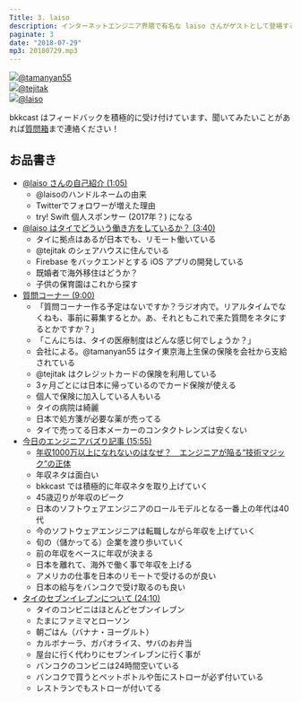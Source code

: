 ```yaml
---
Title: 3. laiso
description: インターネットエンジニア界隈で有名な laiso さんがゲストとして登場する。タイのスタートアップに転職。既婚者でシェアハウスに住む！？
paginate: 3
date: "2018-07-29"
mp3: 20180729.mp3
---
```


<div class="presenter-container">
  <div class="presenter-item">
    <a href="https://twitter.com/tamanyan55" target="_blank"><img class="icon" src="https://pbs.twimg.com/profile_images/712212594396778497/BqOVpfAj_400x400.jpg"><span>@tamanyan55</span></a>
  </div>
  <div class="presenter-item">
    <a href="https://twitter.com/tejitak" target="_blank"><img class="icon" src="https://pbs.twimg.com/profile_images/962982531938246656/wGmx7qIC_400x400.jpg"><span>@tejitak</span></a>
  </div>
  <div class="presenter-item">
    <a href="https://twitter.com/laiso" target="_blank"><img class="icon" src="https://pbs.twimg.com/profile_images/1453556212/profile_img.png.128.1291829485_reasonably_small_400x400.png"><span>@laiso</span></a>
  </div>
</div>

bkkcast はフィードバックを積極的に受け付けています、聞いてみたいことがあれば<a class="notice" href="https://peing.net/ja/bkkcast" target="_blank">質問箱</a>まで連絡ください！

## お品書き

- <a class="jump" href="#65">@laiso さんの自己紹介 (1:05)</a>
  - @laisoのハンドルネームの由来
  - Twitterでフォロワーが増えた理由
  - try! Swift 個人スポンサー (2017年？) になる
- <a class="jump" href="#220">@laiso はタイでどういう働き方をしているか？ (3:40)</a>
  - タイに拠点はあるが日本でも、リモート働いている
  - @tejitak のシェアハウスに住んでいる
  - Firebase をバックエンドとする iOS アプリの開発している
  - 既婚者で海外移住はどうか？
  - 子供の保育園はこれから探す
- <a class="jump" href="#540">質問コーナー (9:00)</a>
  - 「質問コーナー作る予定はないですか？ラジオ内で。リアルタイムでなくねも、事前に募集するとか。あ、それともこれで来た質問をネタにするとかですか？」
  - 「こんにちは、タイの医療制度はどんな感じ何でしょうか？」
  - 会社による。@tamanyan55 はタイ東京海上生保の保険を会社から支給されている
  - @tejitak はクレジットカードの保険を利用している
  - 3ヶ月ごとには日本に帰っているのでカード保険が使える
  - 個人で保険に加入している人もいる
  - タイの病院は綺麗
  - 日本で処方箋が必要な薬が売ってる
  - タイで売ってる日本メーカーのコンタクトレンズは安くない
- <a class="jump" href="#955">今日のエンジニアバズり記事 (15:55)</a>
  - [年収1000万以上になれないのはなぜ？　エンジニアが陥る“技術マジック”の正体](https://logmi.jp/301235)
  - 年収ネタは面白い
  - bkkcast では積極的に年収ネタを取り上げていく
  - 45歳辺りが年収のピーク
  - 日本のソフトウェアエンジニアのロールモデルとなる一番上の年代は40代
  - 今のソフトウェアエンジニアは転職しながら年収を上げていく
  - 旬の（儲かってる）企業を渡り歩いていく
  - 前の年収をベースに年収が決まる
  - 日本を離れて、海外で働く事で年収を上げる
  - アメリカの仕事を日本のリモートで受けるのが良い
  - 日本の給与をバンコクで受け取るのも良い
- <a class="jump" href="#1450">タイのセブンイレブンについて (24:10)</a>
  - タイのコンビニはほとんどセブンイレブン
  - たまにファミマとローソン
  - 朝ごはん（バナナ・ヨーグルト）
  - カルボナーラ、ガパオライス、サバのお弁当
  - 屋台に行く代わりにセブンイレブンに行く事が
  - バンコクのコンビニは24時間空いている
  - バンコクで買うとペットボトルや缶にストローが必ず付いている
  - レストランでもストローが付いてる
  
